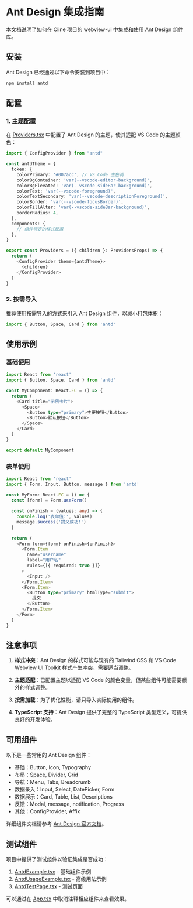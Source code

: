 # Ant Design 集成指南

本文档说明了如何在 Cline 项目的 webview-ui 中集成和使用 Ant Design 组件库。

## 安装

Ant Design 已经通过以下命令安装到项目中：

```bash
npm install antd
```

## 配置

### 1. 主题配置

在 [Providers.tsx](file:///devdata/code/cline-can/cline/webview-ui/src/Providers.tsx) 中配置了 Ant Design 的主题，使其适配 VS Code 的主题颜色：

```typescript
import { ConfigProvider } from "antd"

const antdTheme = {
  token: {
    colorPrimary: '#007acc', // VS Code 主色调
    colorBgContainer: 'var(--vscode-editor-background)',
    colorBgElevated: 'var(--vscode-sideBar-background)',
    colorText: 'var(--vscode-foreground)',
    colorTextSecondary: 'var(--vscode-descriptionForeground)',
    colorBorder: 'var(--vscode-focusBorder)',
    colorFillAlter: 'var(--vscode-sideBar-background)',
    borderRadius: 4,
  },
  components: {
    // 组件特定的样式配置
  },
}

export const Providers = ({ children }: ProvidersProps) => {
  return (
    <ConfigProvider theme={antdTheme}>
      {children}
    </ConfigProvider>
  )
}
```

### 2. 按需导入

推荐使用按需导入的方式来引入 Ant Design 组件，以减小打包体积：

```typescript
import { Button, Space, Card } from 'antd'
```

## 使用示例

### 基础使用

```typescript
import React from 'react'
import { Button, Space, Card } from 'antd'

const MyComponent: React.FC = () => {
  return (
    <Card title="示例卡片">
      <Space>
        <Button type="primary">主要按钮</Button>
        <Button>默认按钮</Button>
      </Space>
    </Card>
  )
}

export default MyComponent
```

### 表单使用

```typescript
import React from 'react'
import { Form, Input, Button, message } from 'antd'

const MyForm: React.FC = () => {
  const [form] = Form.useForm()
  
  const onFinish = (values: any) => {
    console.log('表单值:', values)
    message.success('提交成功!')
  }
  
  return (
    <Form form={form} onFinish={onFinish}>
      <Form.Item
        name="username"
        label="用户名"
        rules={[{ required: true }]}
      >
        <Input />
      </Form.Item>
      <Form.Item>
        <Button type="primary" htmlType="submit">
          提交
        </Button>
      </Form.Item>
    </Form>
  )
}
```

## 注意事项

1. **样式冲突**：Ant Design 的样式可能与现有的 Tailwind CSS 和 VS Code Webview UI Toolkit 样式产生冲突，需要适当调整。

2. **主题适配**：已配置主题以适配 VS Code 的颜色变量，但某些组件可能需要额外的样式调整。

3. **按需加载**：为了优化性能，请只导入实际使用的组件。

4. **TypeScript 支持**：Ant Design 提供了完整的 TypeScript 类型定义，可提供良好的开发体验。

## 可用组件

以下是一些常用的 Ant Design 组件：

- 基础：Button, Icon, Typography
- 布局：Space, Divider, Grid
- 导航：Menu, Tabs, Breadcrumb
- 数据录入：Input, Select, DatePicker, Form
- 数据展示：Card, Table, List, Descriptions
- 反馈：Modal, message, notification, Progress
- 其他：ConfigProvider, Affix

详细组件文档请参考 [Ant Design 官方文档](https://ant.design/components/overview/)。

## 测试组件

项目中提供了测试组件以验证集成是否成功：

1. [AntdExample.tsx](file:///devdata/code/cline-can/cline/webview-ui/src/examples/AntdExample.tsx) - 基础组件示例
2. [AntdUsageExample.tsx](file:///devdata/code/cline-can/cline/webview-ui/src/examples/AntdUsageExample.tsx) - 高级用法示例
3. [AntdTestPage.tsx](file:///devdata/code/cline-can/cline/webview-ui/src/components/common/AntdTestPage.tsx) - 测试页面

可以通过在 [App.tsx](file:///devdata/code/cline-can/cline/webview-ui/src/App.tsx) 中取消注释相应组件来查看效果。